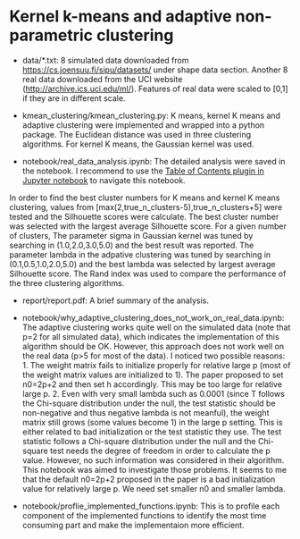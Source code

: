 # Kernel k-means and adaptive non-parametric clustering

- data/*.txt: 8 simulated data downloaded from https://cs.joensuu.fi/sipu/datasets/ under shape data section. Another 8 real data downloaded from the UCI website (http://archive.ics.uci.edu/ml/). Features of real data were scaled to [0,1] if they are in different scale.

- kmean_clustering/kmean_clustering.py: K means, kernel K means and adaptive clustering were implemented and wrapped into a python package. The Euclidean distance was used in three clustering algorithms. For kernel K means, the Gaussian kernel was used.

- notebook/real_data_analysis.ipynb: The detailed analysis were saved in the notebook. I recommend to use the [Table of Contents plugin in Jupyter notebook](http://jupyter-contrib-nbextensions.readthedocs.io/en/latest/nbextensions/toc2/README.html) to navigate this notebook.

In order to find the best cluster numbers for  K means and kernel K means clustering, values from [max(2,true\_n\_clusters-5),true\_n\_clusters+5] were tested and the Silhouette scores were calculate. The best cluster number was selected with the largest average Silhouette score. For a given number of clusters, The parameter sigma in Gaussian kernel was tuned by searching in (1.0,2.0,3.0,5.0) and the best result was reported. The parameter lambda in the adpative clustering was tuned by searching in (0.1,0.5,1.0,2.0,5.0) and the best lambda was selected by largest average Silhouette score. The Rand index was used to compare the performance of the three clustering algorithms. 

- report/report.pdf: A brief summary of the analysis.

- notebook/why_adaptive_clustering_does_not_work_on_real_data.ipynb: The adaptive clustering works quite well on the simulated data (note that p=2 for all simulated data), which indicates the implementation of this algorithm should be OK. However, this approach does not work well on the real data (p>5 for most of the data). I noticed two possible reasons: 1. The weight matrix fails to initialize properly for relative large p (most of the weight matrix values are initialized to 1). The paper proposed to set n0=2p+2 and then set h accordingly. This may be too large for relative large p. 2. Even with very small lambda such as 0.0001 (since T follows  the Chi-square distribution under the null, the test statistic should be non-negative and thus negative lambda is not meanful), the weight matrix still grows (some values become 1) in the large p setting. This is either related to bad initialization or the test statistic they use.  The test statistic follows a Chi-square distribution under the null and the Chi-square test needs the degree of freedom in order to calculate the p value. However, no such information was considered in their algorithm. This notebook was aimed to investigate those problems. It seems to me that the default n0=2p+2 proposed in the paper is a bad initialization value for relatively large p. We need set smaller n0 and smaller lambda.


- notebook/proflie_implemented_functions.ipynb: This is to profile each component of the implemented functions to identify the most time consuming part and make the implementaion more efficient.




